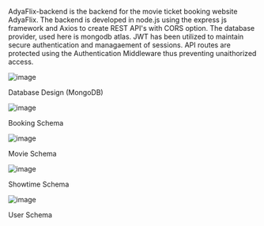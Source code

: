 AdyaFlix-backend is the backend for the movie ticket booking website AdyaFlix. The backend is developed in node.js using the express js framework and Axios to create REST API's with CORS option. The database provider,
used here is mongodb atlas. JWT has been utilized to maintain secure authentication and managaement of sessions. API routes are protected using the Authentication Middleware thus preventing unaithorized access.


![image](https://github.com/prathap03/AdyaFlix-backend/assets/72980112/49869fad-018f-4081-8f16-47940d723540)

Database Design (MongoDB)

![image](https://github.com/prathap03/AdyaFlix-backend/assets/72980112/fd405db5-00b4-4d6d-9f8a-950f66ca35fc)

Booking Schema

![image](https://github.com/prathap03/AdyaFlix-backend/assets/72980112/d3142218-00ca-4ef1-b754-b963f26afd18)

Movie Schema

![image](https://github.com/prathap03/AdyaFlix-backend/assets/72980112/0f0e989f-0128-4373-93fb-e451cd7e9851)

Showtime Schema

![image](https://github.com/prathap03/AdyaFlix-backend/assets/72980112/937e26ad-1b67-4ce0-890c-f39709f33215)

User Schema
